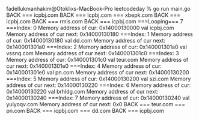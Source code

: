 fadellukmanhakim@Otoklixs-MacBook-Pro leetcodeday % go run main.go
BACK === icpbj.com
BACK === icpbj.com
=== xbepk.com
BACK === icpbj.com
BACK === rmis.com
BACK === icpbj.com
===Looping=== 7
===Index: 0
Memory address of cur: 0x14000130000
val icpbj.com
Memory address of cur next: 0x14000130180
===Index: 1
Memory address of cur: 0x14000130180
val dd.com
Memory address of cur next: 0x140001301a0
===Index: 2
Memory address of cur: 0x140001301a0
val vssnq.com
Memory address of cur next: 0x140001301c0
===Index: 3
Memory address of cur: 0x140001301c0
val teur.com
Memory address of cur next: 0x140001301e0
===Index: 4
Memory address of cur: 0x140001301e0
val pn.com
Memory address of cur next: 0x14000130200
===Index: 5
Memory address of cur: 0x14000130200
val szi.com
Memory address of cur next: 0x14000130220
===Index: 6
Memory address of cur: 0x14000130220
val brhldg.com
Memory address of cur next: 0x14000130240
===Index: 7
Memory address of cur: 0x14000130240
val yulyoqv.com
Memory address of cur next: 0x0
BACK === teur.com
=== pn.com
BACK === icpbj.com
=== dd.com
BACK === icpbj.com